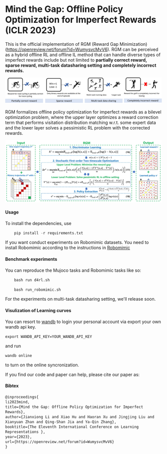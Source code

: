 # Mind the Gap: Offline Policy Optimization for Imperfect Rewards (ICLR 2023)
This is the official implementation of RGM (Reward Gap Minimization) (https://openreview.net/forum?id=WumysvcMvV6). RGM can be perceived as a hybrid offline RL
and offline IL method that can handle diverse types of imperfect rewards include but not limited to
**partially correct reward, sparse reward, multi-task datasharing setting and completely incorrect rewards.**

![avatar](documents/diverse_rewards)

RGM formalizes offline policy optimization for imperfect rewards as a bilevel optimization problem, where the upper layer optimizes a reward correction
term that performs visitation distribution matching w.r.t. some expert data and the lower layer solves a pessimistic RL problem with the corrected rewards.

![avatar](documents/framework)
#### Usage
To install the dependencies, use 
```python
    pip install -r requirements.txt
```
If you want conduct experiments on Robomimic datasets. You need to install Robomimic according to the
instructions in [Robomimic](https://robomimic.github.io/)

#### Benchmark experiments
You can reproduce the  Mujoco tasks and Robomimic tasks like so:
```python
    bash run d4rl.sh
```
```python
    bash run_robomimic.sh
```
For the experiments on multi-task datasharing setting, we'll release soon.

#### Visulization of Learning curves
You can resort to [wandb](https://wandb.ai/site) to login your personal account via export your own wandb api key.
```
export WANDB_API_KEY=YOUR_WANDB_API_KEY
```
and run 
```
wandb online
```
to turn on the online syncronization.


If you find our code and paper can help, please cite our paper as:
#### Bibtex

```
@inproceedings{
li2023mind,
title={Mind the Gap: Offline Policy Optimization for Imperfect Rewards},
author={Jianxiong Li and Xiao Hu and Haoran Xu and Jingjing Liu and Xianyuan Zhan and Qing-Shan Jia and Ya-Qin Zhang},
booktitle={The Eleventh International Conference on Learning Representations },
year={2023},
url={https://openreview.net/forum?id=WumysvcMvV6}
}
```

